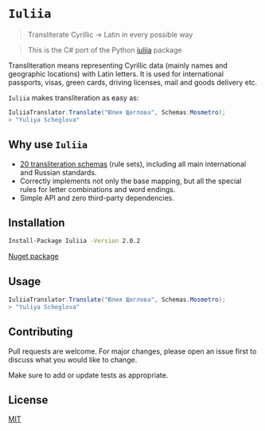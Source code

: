 # `Iuliia`
> Transliterate Cyrillic → Latin in every possible way

> This is the C# port of the Python [iuliia](https://github.com/nalgeon/iuliia-py) package

Transliteration means representing Cyrillic data (mainly names and geographic locations) with Latin letters. It is used for international passports, visas, green cards, driving licenses, mail and goods delivery etc.

`Iuliia` makes transliteration as easy as:

```cs
IuliiaTranslator.Translate("Юлия Щеглова", Schemas.Mosmetro);
> "Yuliya Scheglova"
```

## Why use `Iuliia`

- [20 transliteration schemas](https://github.com/nalgeon/iuliia) (rule sets), including all main international and Russian standards.
- Correctly implements not only the base mapping, but all the special rules for letter combinations and word endings.
- Simple API and zero third-party dependencies.

## Installation

```sh
Install-Package Iuliia -Version 2.0.2
```

[Nuget package](https://www.nuget.org/packages/Iuliia/)

## Usage

```cs
IuliiaTranslator.Translate("Юлия Щеглова", Schemas.Mosmetro);
> "Yuliya Scheglova"
```

## Contributing

Pull requests are welcome. For major changes, please open an issue first to discuss what you would like to change.

Make sure to add or update tests as appropriate.

## License

[MIT](https://choosealicense.com/licenses/mit/)
